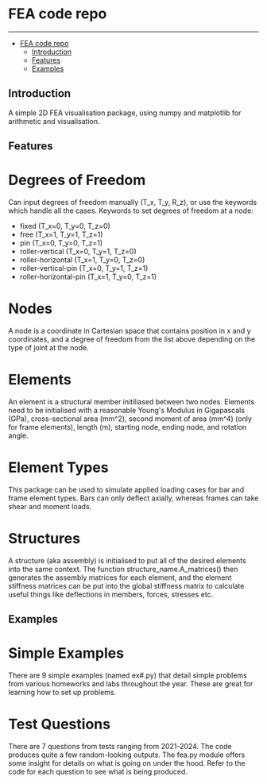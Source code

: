 # FEA code repo
___
- [FEA code repo](#fea-code-repo)
  - [Introduction](#introduction)
  - [Features](#features)
  - [Examples](#examples)

## Introduction
A simple 2D FEA visualisation package, using numpy and matplotlib
for arithmetic and visualisation.

## Features
# Degrees of Freedom
Can input degrees of freedom manually (T_x, T_y, R_z),
or use the keywords which handle all the cases.
Keywords to set degrees of freedom at a node:
- fixed                         (T_x=0, T_y=0, T_z=0)
- free                          (T_x=1, T_y=1, T_z=1)
- pin                           (T_x=0, T_y=0, T_z=1)
- roller-vertical               (T_x=0, T_y=1, T_z=0)
- roller-horizontal             (T_x=1, T_y=0, T_z=0)
- roller-vertical-pin           (T_x=0, T_y=1, T_z=1)
- roller-horizontal-pin         (T_x=1, T_y=0, T_z=1)

# Nodes
A node is a coordinate in Cartesian space that contains
position in x and y coordinates, and a degree of freedom
from the list above depending on the type of joint at the
node.

# Elements
An element is a structural member initiliased between two
nodes. Elements need to be initialised with a reasonable
Young's Modulus in Gigapascals (GPa), cross-sectional
area (mm^2), second moment of area (mm^4) (only for frame
elements), length (m), starting node, ending node, and 
rotation angle.

# Element Types
This package can be used to simulate applied loading cases
for bar and frame element types. Bars can only deflect
axially, whereas frames can take shear and moment loads.

# Structures
A structure (aka assembly) is initialised to put all of the
desired elements into the same context. The function
structure_name.A_matrices() then generates the assembly matrices
for each element, and the element stiffness matrices can be
put into the global stiffness matrix to calculate useful things
like deflections in members, forces, stresses etc.

## Examples
# Simple Examples
There are 9 simple examples (named ex#.py) that detail simple problems
from various homeworks and labs throughout the year. These are great for
learning how to set up problems.

# Test Questions
There are 7 questions from tests ranging from 2021-2024. The code produces
quite a few random-looking outputs. The fea.py module offers some insight
for details on what is going on under the hood. Refer to the code for each
question to see what is being produced.
